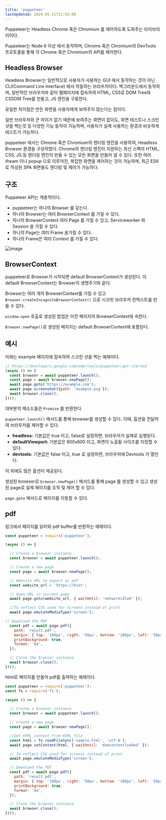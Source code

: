 ```yaml
---
title: 'puppeteer'
lastUpdated: 2024-05-21T21:55:09
---
```


Puppeteer는 Headless Chrome 혹은 Chromium 를 제어하도록 도와주는 라이브러리이다.

Puppeteer는 Node 6 이상 에서 동작하며, Chrome 혹은 Chromium의 DevTools 프로토콜을 통해 각 Chrome 혹은 Chromium의 API를 제어한다.

## Headless Browser

Headless Browser는 일반적으로 사용자가 사용하는 GUI 에서 동작하는 것이 아닌 CLI(Command Line interface) 에서 작동하는 브라우저이다. 백그라운드에서 동작하며, 일반적인 브라우저와 같이 웹페이지에 접속하여 HTML, CSS로 DOM Tree와 CSSOM Tree를 만들고, JS 엔진을 구동한다.

유일한 차이점은 만든 화면을 사용자에게 보여주지 않는다는 점이다.

일반 브라우저와 큰 차이가 없기 때문에 보여주는 화면이 없이도, 화면 테스트나 스크린샷을 찍는것 등 다양한 기능 동작이 가능하며, 사용자가 실제 사용하는 환경과 비슷하게 테스트가 가능하다.

puppeteer 에서는 Chrome 혹은 Chromium의 렌더링 엔진을 사용하여, Headless Browser 환경을 구성하였다. Chrome의 렌더링 엔진이 지원하는 최신 스펙의 HTML, CSS, JS 등 렌더링 엔진이 만들 수 있는 모든 화면을 만들어 낼 수 있다. 또한 여러 ifream 이나 popup 으로 이루어진, 복잡한 화면을 제어하는 것이 가능하며, 최근 ES6로 작성된 SPA 화면들도 렌더링 및 제어가 가능하다.

## 구조

Puppeteer API는 계층적이다.

- puppeteer는 하나의 Browser 를 갖는다.
- 하나의 Browser는 여러 BrowserContext 를 가질 수 있다.
- 하나의 BrowserContext 여러 Page 를 가질 수 있고, Serviceworker 와 Session 을 가질 수 있다.
- 하나의 Page는 여러 Frame 을가질 수 있다.
- 하나의 Frame은 여러 Context 를 가질 수 있다.

![image](https://github.com/rlaisqls/rlaisqls/assets/81006587/04151a62-c124-4d03-87e6-a5422a01b1ab)

## BrowserContext

puppeteer로 Browser가 시작되면 default BrowserContext가 생성된다. 이 default BrowserContext는 Browser의 생명주기와 같다.

Browser는 여러 개의 BrowserContext를 가질 수 있고 `Browser.createIncognitoBrowserContext()` 으로 시크릿 브라우저 컨텍스트를 만들 수 있다.

`window.open` 호출로 생성된 팝업은 이전 페이지의 BrowserContext에 속한다.

`Browser.newPage()`로 생성된 페이지는 default BrowserContext에 포함된다.

## 예시

아래는 example 페이지에 접속하여 스크린 샷을 찍는 예제이다.

```js
// https://developers.google.com/web/tools/puppeteer/get-started
(async () => {
  const browser = await puppeteer.launch();
  const page = await browser.newPage();
  await page.goto('https://example.com');
  await page.screenshot({path: 'example.png'});
  await browser.close();
})();
```

대부분의 메소드들은 `Promise` 를 반환한다.

`puppeteer.launch()` 메서드를 통해 browser를 생성할 수 있다. 이때, 옵션을 전달하여 브라우저를 제어할 수 있다.

- **headless:** 기본값은 true 이고, false로 설정하면, 브라우저가 실제로 실행된다.
- **defaultViewport:** 기본값은 800x600 이고, 화면이 노출될 사이즈를 지정할 수 있다.
- **devtools:** 기본값은 false 이고, true 로 설정하면, 브라우저에 Devtools 가 열린다.

이 외에도 많은 옵션이 제공된다.

생성된 browser로 `browser.newPage()` 메서드를 통해 page 를 생성할 수 있고 생성된 page로 실제 페이지를 조작 및 제어 할 수 있다.

`page.goto` 메서드로 페이지를 이동할 수 있다.

## pdf 

링크에서 페이지를 읽어와 pdf buffer를 반환하는 예제이다.
```js
const puppeteer = require('puppeteer');

(async () => {

  // Create a browser instance
  const browser = await puppeteer.launch();

  // Create a new page
  const page = await browser.newPage();

  // Website URL to export as pdf
  const website_url = 'https://host'; 

  // Open URL in current page
  await page.goto(website_url, { waitUntil: 'networkidle0' }); 

  //To reflect CSS used for screens instead of print
  await page.emulateMediaType('screen');

// Downlaod the PDF
  const pdf = await page.pdf({
    path: 'result.pdf',
    margin: { top: '100px', right: '50px', bottom: '100px', left: '50px' },
    printBackground: true,
    format: 'A4',
  });

  // Close the browser instance
  await browser.close();
})();
```

html로 페이지를 만들어 pdf를 출력하는 예제이다.
```js
const puppeteer = require('puppeteer');
const fs = require('fs');

(async () => {

  // Create a browser instance
  const browser = await puppeteer.launch();

  // Create a new page
  const page = await browser.newPage();

  //Get HTML content from HTML file
  const html = fs.readFileSync('sample.html', 'utf-8');
  await page.setContent(html, { waitUntil: 'domcontentloaded' });

  // To reflect CSS used for screens instead of print
  await page.emulateMediaType('screen');

  // Downlaod the PDF
  const pdf = await page.pdf({
    path: 'result.pdf',
    margin: { top: '100px', right: '50px', bottom: '100px', left: '50px' },
    printBackground: true,
    format: 'A4',
  });

  // Close the browser instance
  await browser.close();
})();
```